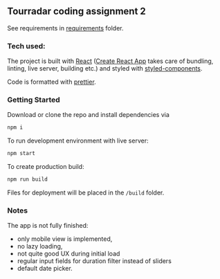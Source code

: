## Tourradar coding assignment 2

See requirements in [requirements](/requirements) folder.

### Tech used:

The project is built with [React](https://github.com/facebook/react) ([Create React App](https://github.com/facebook/create-react-app) takes care of bundling, linting, live server, building etc.) and styled with [styled-components](https://github.com/styled-components/styled-components).

Code is formatted with [prettier](https://github.com/prettier/prettier).

### Getting Started

Download or clone the repo and install dependencies via
```bash
npm i
```
To run development environment with live server:
```bash
npm start
```
To create production build:
```bash
npm run build
```
Files for deployment will be placed in the `/build` folder.

### Notes

The app is not fully finished:
* only mobile view is implemented,
* no lazy loading,
* not quite good UX during initial load
* regular input fields for duration filter instead of sliders
* default date picker.
